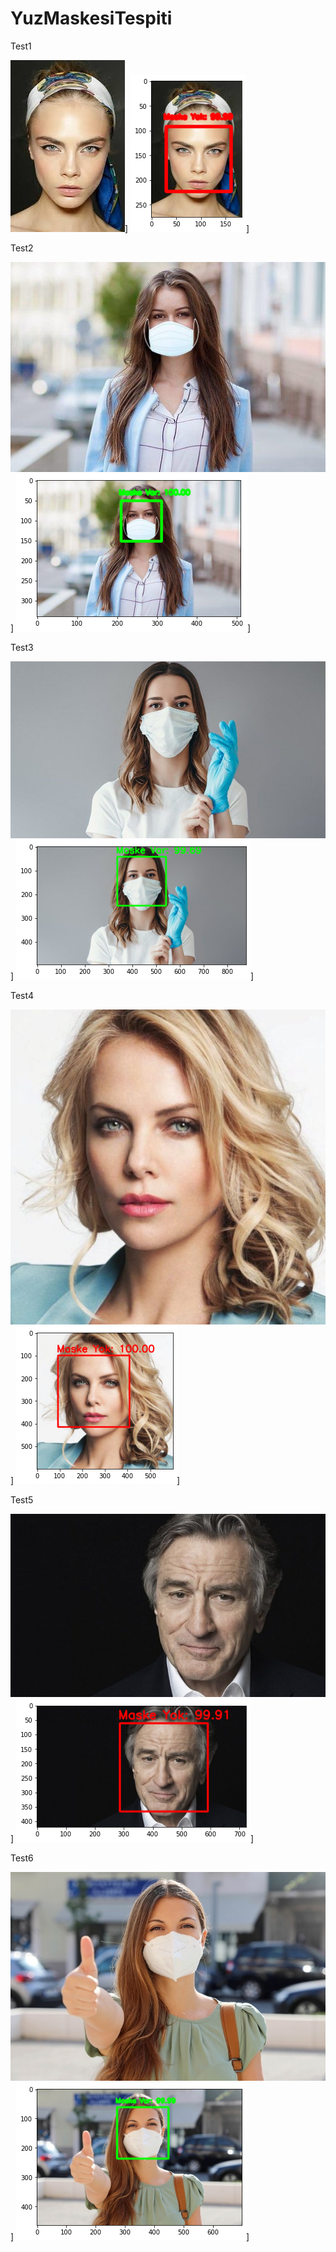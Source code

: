 # YuzMaskesiTespiti


Test1


![K1](https://github.com/furkanyunkul/YuzMaskesiTespiti/blob/main/test1.jpg)]
![k2](https://github.com/furkanyunkul/YuzMaskesiTespiti/blob/main/Sonuc1.png)]

Test2


![k3](https://github.com/furkanyunkul/YuzMaskesiTespiti/blob/main/test2.jpg)]
![k4](https://github.com/furkanyunkul/YuzMaskesiTespiti/blob/main/Sonuc2.png)]


Test3


![k5](https://github.com/furkanyunkul/YuzMaskesiTespiti/blob/main/test3.jpg)]
![k6](https://github.com/furkanyunkul/YuzMaskesiTespiti/blob/main/Sonuc3.png)]


Test4


![k7](https://github.com/furkanyunkul/YuzMaskesiTespiti/blob/main/test4.jpg)]
![k8](https://github.com/furkanyunkul/YuzMaskesiTespiti/blob/main/Sonuc4.png)]


Test5


![k9](https://github.com/furkanyunkul/YuzMaskesiTespiti/blob/main/test5.jpg)]
![k10](https://github.com/furkanyunkul/YuzMaskesiTespiti/blob/main/Sonuc5.png)]


Test6


![k11](https://github.com/furkanyunkul/YuzMaskesiTespiti/blob/main/test6.jpg)]
![k12](https://github.com/furkanyunkul/YuzMaskesiTespiti/blob/main/Sonuc6.png)]
